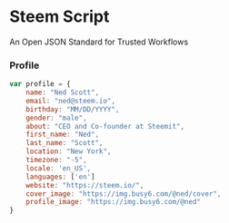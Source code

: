 # Steem Script
An Open JSON Standard for Trusted Workflows

### Profile
```js
var profile = {
    name: "Ned Scott",
    email: "ned@steem.io",
    birthday: "MM/DD/YYYY",
    gender: "male",
    about: "CEO and Co-founder at Steemit",
    first_name: "Ned",
    last_name: "Scott",
    location: "New York",
    timezone: "-5",
    locale: 'en_US',
    languages: ['en']
    website: "https://steem.io/",
    cover_image: "https://img.busy6.com/@ned/cover",
    profile_image: "https://img.busy6.com/@ned"
}
```
